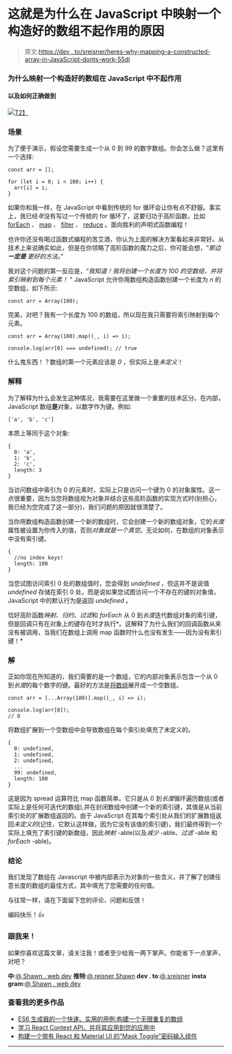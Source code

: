 # 这就是为什么在 JavaScript 中映射一个构造好的数组不起作用的原因

> 原文:[https://dev . to/sreisner/heres-why-mapping-a-constructed-array-in-JavaScript-donts-work-55di](https://dev.to/sreisner/heres-why-mapping-a-constructed-array-in-javascript-doesnt-work-55di)

### 为什么映射一个构造好的数组在 JavaScript 中不起作用

#### 以及如何正确做到

[![](../Images/833b09dd2e042c78adb87c59b9201ee3.png)T2】](https://res.cloudinary.com/practicaldev/image/fetch/s--jrJDVyBu--/c_limit%2Cf_auto%2Cfl_progressive%2Cq_auto%2Cw_880/https://cdn-images-1.medium.com/max/892/1%2AbFIR37BFmQcxyPd7UPs6xg.png)

### 场景

为了便于演示，假设您需要生成一个从 0 到 99 的数字数组。你会怎么做？这里有一个选择:

```
const arr = [];

for (let i = 0; i < 100; i++) {
  arr[i] = i;
} 
```

如果你和我一样，在 JavaScript 中看到传统的 for 循环会让你有点不舒服。事实上，我已经*年*没有写过一个传统的 for 循环了，这要归功于高阶函数，比如 [forEach](https://developer.mozilla.org/en-US/docs/Web/JavaScript/Reference/Global_Objects/Array/forEach) 、 [map](https://developer.mozilla.org/en-US/docs/Web/JavaScript/Reference/Global_Objects/Array/map) 、 [filter](https://developer.mozilla.org/en-US/docs/Web/JavaScript/Reference/Global_Objects/Array/filter) 、 [reduce](https://developer.mozilla.org/en-US/docs/Web/JavaScript/Reference/Global_Objects/Array/reduce) 。面向胜利的声明式函数编程！

也许你还没有喝过函数式编程的苦艾酒，你认为上面的解决方案看起来非常好。从技术上来说确实如此，但是在你领略了高阶函数的魔力之后，你可能会想，“*那边* ***一定是*** *更好的方法。*”

我对这个问题的第一反应是，“*我知道！我将创建一个长度为 100 的空数组，并将索引映射到每个元素！* " JavaScript 允许你用数组构造函数创建一个长度为 *n* 的空数组，如下所示:

```
const arr = Array(100); 
```

完美，对吧？我有一个长度为 100 的数组，所以现在我只需要将索引映射到每个元素。

```
const arr = Array(100).map((_, i) => i);

console.log(arr[0] === undefined); // true 
```

什么鬼东西！？数组的第一个元素应该是 *0* ，但实际上是*未定义*！

### 解释

为了解释为什么会发生这种情况，我需要在这里做一个重要的技术区分。在内部，JavaScript 数组**是**对象，以数字作为键。例如:

```
['a', 'b', 'c'] 
```

本质上等同于这个对象:

```
{
  0: 'a',
  1: 'b',
  2: 'c',
  length: 3
} 
```

当访问数组中索引为 0 的元素时，实际上只是访问一个键为 0 的对象属性。这一点很重要，因为当您将数组视为对象并结合这些高阶函数的实现方式时(别担心，我已经为您完成了这一部分)，我们问题的原因就很清楚了。

当你用数组构造函数创建一个新的数组时，它会创建一个新的数组对象，它的*长度*属性被设置为你传入的值，否则*对象就是一个真空*。无论如何，在数组的对象表示中没有索引键。

```
{
  //no index keys!
  length: 100
} 
```

当您试图访问索引 0 处的数组值时，您会得到 *undefined* ，但这并不是说值 *undefined* 存储在索引 0 处，而是说如果您试图访问一个不存在的键的对象值，JavaScript 中的默认行为是返回 *undefined* 。

恰好高阶函数*映射*、*归约*、*过滤*和 *forEach* 从 0 到*长度*迭代数组对象的索引键，但是回调只有在对象上的键存在时才执行*。这解释了为什么我们的回调函数从来没有被调用，当我们在数组上调用 map 函数时什么也没有发生——因为没有索引键！*

### 解

正如你现在所知道的，我们需要的是一个数组，它的内部对象表示包含一个从 0 到*长度*的每个数字的键。最好的方法是[将数组](https://developer.mozilla.org/en-US/docs/Web/JavaScript/Reference/Operators/Spread_syntax)展开成一个空数组。

```
const arr = [...Array(100)].map((_, i) => i);

console.log(arr[0]);
// 0 
```

将数组扩展到一个空数组中会导致数组在每个索引处填充了未定义的。

```
{
  0: undefined,
  1: undefined,
  2: undefined,
  ...
  99: undefined,
  length: 100
} 
```

这是因为 spread 运算符比 map 函数简单。它只是从 0 到*长度*循环遍历数组(或者实际上是任何可迭代的数组),并在封闭数组中创建一个新的索引键，其值是从当前索引处的扩展数组返回的。由于 JavaScript 在其每个索引处从我们的扩展数组返回*未定义的*(记住，它默认这样做，因为它没有该值的索引键)，我们最终得到一个实际上填充了索引键的新数组，因此*映射* -able(以及*减少* -able、*过滤* -able 和 *forEach* -able)。

### 结论

我们发现了数组在 Javascript 中被内部表示为对象的一些含义，并了解了创建任意长度的数组的最佳方式，其中填充了您需要的任何值。

与往常一样，请在下面留下您的评论、问题和反馈！

编码快乐！👍

### 跟我来！

如果你喜欢这篇文章，请关注我！或者至少给我一两下掌声。你能省下一点掌声，对吧？

**中**:[@ Shawn . web dev](https://medium.com/@shawn.webdev)
**推特**:[@ reisner Shawn](https://twitter.com/ReisnerShawn)
**dev . to**:[@ sreisner](https://dev.to/sreisner)
**insta gram**:[@ Shawn . web dev](https://www.instagram.com/shawn.webdev)

### 查看我的更多作品

*   [ES6 生成器的一个快速、实用的用例:构建一个无限重复的数组](https://medium.com/p/49d74f555666)
*   [学习 React Context API，并将其应用到您的应用中](https://medium.com/p/6c199446b80c)
*   [构建一个带有 React 和 Material UI 的“Mask Toggle”密码输入组件](https://medium.com/p/f55e6bd73434)

* * *